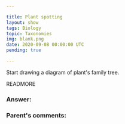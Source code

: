 ```yaml
---

title: Plant spotting
layout: show
tags: Biology
topic: Taxonomies
img: blank.png
date: 2020-09-08 00:00:00 UTC
pending: true

---
```


Start drawing a diagram of plant's family tree.

READMORE

### Answer:

### Parent's comments:
